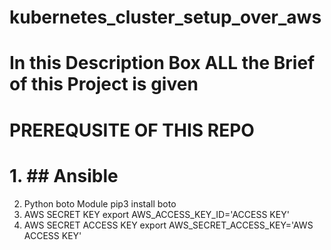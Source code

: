 # kubernetes_cluster_setup_over_aws
# In this Description Box ALL the Brief of this Project is given
# PREREQUSITE OF THIS REPO
 # 1. ## Ansible
2. Python boto Module pip3 install boto
3. AWS SECRET KEY export AWS_ACCESS_KEY_ID='ACCESS KEY'
4. AWS SECRET ACCESS KEY export AWS_SECRET_ACCESS_KEY='AWS ACCESS KEY'
